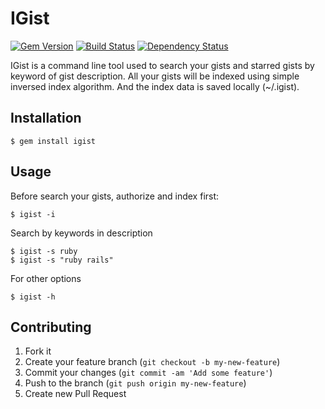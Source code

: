 # IGist

[![Gem Version](https://badge.fury.io/rb/igist.png)](http://badge.fury.io/rb/igist)
[![Build Status](https://api.travis-ci.org/wangyuhere/igist.png?branch=master)](https://api.travis-ci.org/wangyuhere/igist.png?branch=master)
[![Dependency Status](https://gemnasium.com/wangyuhere/igist.png)](https://gemnasium.com/wangyuhere/igist)

IGist is a command line tool used to search your gists and starred gists by keyword of gist description. All your gists will be indexed using simple inversed index algorithm. And the index data is saved locally (~/.igist).

## Installation

    $ gem install igist

## Usage

Before search your gists, authorize and index first:

    $ igist -i

Search by keywords in description

    $ igist -s ruby
    $ igist -s "ruby rails"

For other options

    $ igist -h


## Contributing

1. Fork it
2. Create your feature branch (`git checkout -b my-new-feature`)
3. Commit your changes (`git commit -am 'Add some feature'`)
4. Push to the branch (`git push origin my-new-feature`)
5. Create new Pull Request

